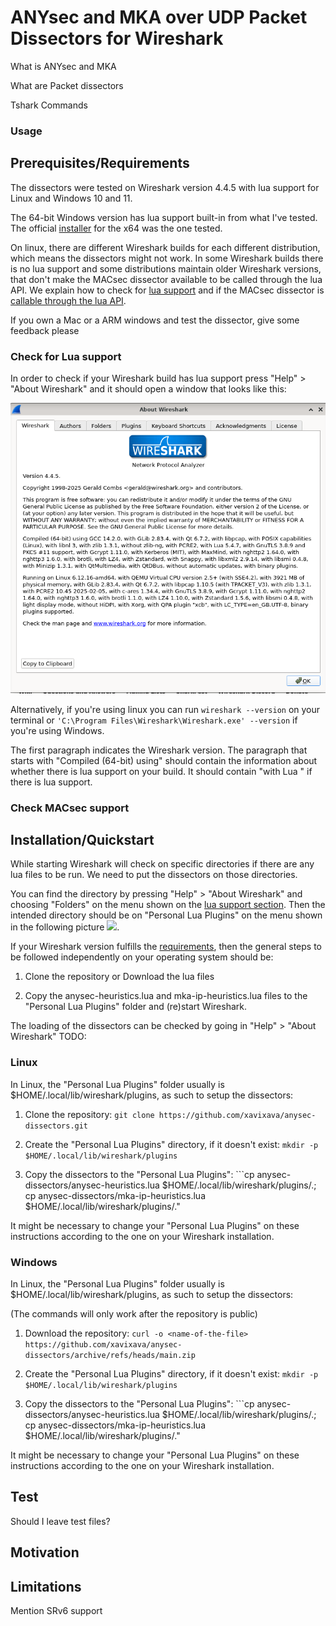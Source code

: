 # ANYsec and MKA over UDP Packet Dissectors for Wireshark

What is ANYsec and MKA

What are Packet dissectors

Tshark Commands

### Usage

## Prerequisites/Requirements

The dissectors were tested on Wireshark version 4.4.5 with lua support for Linux and Windows 10 and 11.

The 64-bit Windows version has lua support built-in from what I've tested. The official [installer](https://www.wireshark.org/download.html) for the x64 was the one tested.

On linux, there are different Wireshark builds for each different distribution, which means the dissectors might not work. In some Wireshark builds there is no lua support and some distributions maintain older Wireshark versions, that don't make the MACsec dissector available to be called through the lua API. We explain how to check for [lua support]() and if the MACsec dissector is [callable through the lua API]().

If you own a Mac or a ARM windows and test the dissector, give some feedback please

### Check for Lua support

In order to check if your Wireshark build has lua support press "Help" > "About Wireshark" and it should open a window that looks like this:

![Window with informations about the Wireshark build](images/about.png)

Alternatively, if you're using linux you can run ```wireshark --version``` on your terminal or ```'C:\Program Files\Wireshark\Wireshark.exe' --version``` if you're using Windows.

The first paragraph indicates the Wireshark version. The paragraph that starts with "Compiled (64-bit) using" should contain the information about whether there is lua support on your build. It should contain "with Lua <lua version>" if there is lua support.

### Check MACsec support

## Installation/Quickstart

While starting Wireshark will check on specific directories if there are any lua files to be run. We need to put the dissectors on those directories.

You can find the directory by pressing "Help" > "About Wireshark" and choosing "Folders" on the menu shown on the [lua support section](). Then the intended directory should be on "Personal Lua Plugins" on the menu shown in the following picture ![](images/folder.png).

If your Wireshark version fulfills the [requirements](), then the general steps to be followed independently on your operating system should be:

1. Clone the repository or Download the lua files

2. Copy the anysec-heuristics.lua and mka-ip-heuristics.lua files to the "Personal Lua Plugins" folder and (re)start Wireshark.

The loading of the dissectors can be checked by going in "Help" > "About Wireshark" TODO:


### Linux

In Linux, the "Personal Lua Plugins" folder usually is $HOME/.local/lib/wireshark/plugins, as such to setup the dissectors:

1. Clone the repository: ```git clone https://github.com/xavixava/anysec-dissectors.git```

2. Create the "Personal Lua Plugins" directory, if it doesn't exist: ```mkdir -p $HOME/.local/lib/wireshark/plugins```

3. Copy the dissectors to the "Personal Lua Plugins": ```cp anysec-dissectors/anysec-heuristics.lua $HOME/.local/lib/wireshark/plugins/.; cp anysec-dissectors/mka-ip-heuristics.lua $HOME/.local/lib/wireshark/plugins/."

It might be necessary to change your "Personal Lua Plugins" on these instructions according to the one on your Wireshark installation.

### Windows

In Linux, the "Personal Lua Plugins" folder usually is $HOME/.local/lib/wireshark/plugins, as such to setup the dissectors:

(The commands will only work after the repository is public)

1. Download the repository: ```curl -o <name-of-the-file> https://github.com/xavixava/anysec-dissectors/archive/refs/heads/main.zip``` 

2. Create the "Personal Lua Plugins" directory, if it doesn't exist: ```mkdir -p $HOME/.local/lib/wireshark/plugins```

3. Copy the dissectors to the "Personal Lua Plugins": ```cp anysec-dissectors/anysec-heuristics.lua $HOME/.local/lib/wireshark/plugins/.; cp anysec-dissectors/mka-ip-heuristics.lua $HOME/.local/lib/wireshark/plugins/."

It might be necessary to change your "Personal Lua Plugins" on these instructions according to the one on your Wireshark installation.

## Test

Should I leave test files?

## Motivation

## Limitations

Mention SRv6 support
